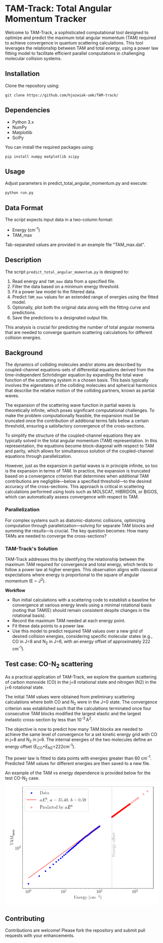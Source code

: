 # TAM-Track: Total Angular Momentum Tracker

Welcome to TAM-Track, a sophisticated computational tool designed to optimize and predict the maximum total angular momentum (TAM) required to achieve convergence in quantum scattering calculations. This tool leverages the relationship between TAM and total energy, using a power law fitting model to facilitate efficient parallel computations in challenging molecular collision systems.

## Installation

Clone the repository using:

```
git clone https://github.com/hjozwiak-umk/TAM-track/
```

## Dependencies

- Python 3.x
- NumPy
- Matplotlib
- SciPy

You can install the required packages using:

```
pip install numpy matplotlib scipy
```

## Usage

Adjust parameters in predict_total_angular_momentum.py and execute:

```
python run.py
```

## Data Format

The script expects input data in a two-column format:

- Energy (cm<sup>-1</sup>)
- TAM_max

Tab-separated values are provided in an example file "TAM_max.dat".

## Description

The script `predict_total_angular_momentum.py` is designed to:
1. Read energy and `TAM_max` data from a specified file.
2. Filter the data based on a minimum energy threshold.
3. Fit a power law model to the filtered data.
4. Predict `TAM_max` values for an extended range of energies using the fitted model.
5. Optionally, plot both the original data along with the fitting curve and predictions.
6. Save the predictions to a designated output file.

This analysis is crucial for predicting the number of total angular momenta that are needed to converge quantum scattering calculations 
for different collision energies.

## Background
The dynamics of colliding molecules and/or atoms are described by coupled-channel equations-sets of differential equations derived from the time-independent Schrödinger equation by expanding the total wave function of the scattering system in a chosen basis. This basis typically involves the eigenstates of the colliding molecules and spherical harmonics that describe the relative motion of the colliding partners, known as partial waves.

The expansion of the scattering wave function in partial waves is theoretically infinite, which poses significant computational challenges. To make the problem computationally feasible, the expansion must be truncated once the contribution of additional terms falls below a certain threshold, ensuring a satisfactory convergence of the cross-sections.

To simplify the structure of the coupled-channel equations they are typically solved in the total angular momentum (TAM) representation. In this representation, the equations become block-diagonal with respect to TAM and parity, which allows for simultaneous solution of the coupled-channel equations through parallelization.

However, just as the expansion in partial waves is in principle infinite, so too is the expansion in terms of TAM. In practice, the expansion is truncated based on a convergence criterion that determines when additional TAM contributions are negligible—below a specified threshold—to the desired accuracy of the cross-sections. This approach is critical in scattering calculations performed using tools such as MOLSCAT, HIBRIDON, or BIGOS, which can automatically assess convergence with respect to TAM.

### Parallelization
For complex systems such as diatomic-diatomic collisions, optimizing computation through parallelization—solving for separate TAM blocks and summing the results—is crucial. The key question becomes: How many TAMs are needed to converge the cross-sections?

### TAM-Track's Solution
TAM-Track addresses this by identifying the relationship between the maximum TAM required for convergence and total energy, which tends to follow a power law at higher energies. This observation aligns with classical expectations where energy is proportional to the square of angular momentum (E ~ J<sup>2</sup>).

**Workflow**
- Run initial calculations with a scattering code to establish a baseline for convergence at various energy levels using a minimal rotational basis (noting that TAM(E) should remain consistent despite changes in the rotational basis).
- Record the maximum TAM needed at each energy point.
- Fit these data points to a power law.
- Use this model to predict required TAM values over a new grid of desired collision energies, considering specific molecular states (e.g., CO in J=8 and N<sub>2</sub> in J=6, with an energy offset of approximately 222 cm<sup>-1</sup>).

## Test case: CO-N<sub>2</sub> scattering
As a practical application of TAM-Track, we explore the quantum scattering of carbon monoxide (CO) in the j=8 rotational state and nitrogen (N2) in the j=6 rotational state.

The initial TAM values were obtained from preliminary scattering calculations where both CO and N<sub>2</sub> were in the J=0 state. The convergence criterion was established such that the calculations terminated once four consecutive TAM blocks modified the largest elastic and the largest inelastic cross-section by less than  10<sup>-3</sup> A<sup>2</sup>.

The objective is now to predict how many TAM blocks are needed to achieve the same level of convergence for a set kinetic energy grid with CO in j=8 and N<sub>2</sub> in j=6. The internal energies of the two molecules define an energy offset (E<sub>CO</sub>+E<sub>N2</sub>=222cm<sup>-1</sup>).

The power law is fitted to data points with energies greater than 60 cm<sup>-1</sup>. Predicted TAM values for different energies are then saved to a new file.

An example of the TAM vs energy dependence is provided below for the test CO-N<sub>2</sub> case.
![TAM(E) test](media/tam_track_example.png)

## Contributing

Contributions are welcome! Please fork the repository and submit pull requests with your enhancements.

